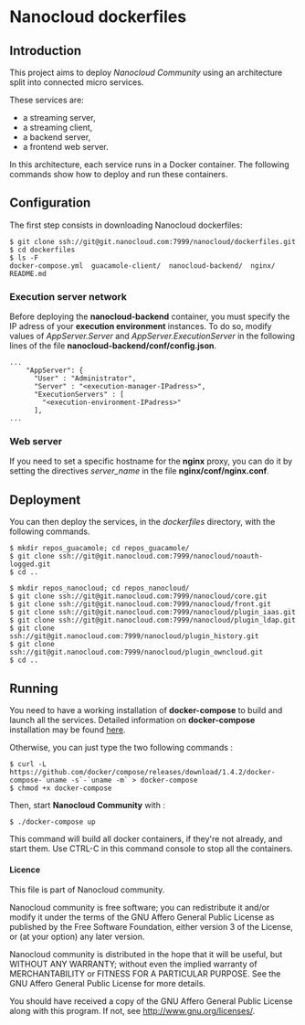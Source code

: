 # Nanocloud dockerfiles

## Introduction
This project aims to deploy *Nanocloud Community* using an architecture split into connected micro services.

These services are:

- a streaming server,
- a streaming client,
- a backend server,
- a frontend web server.

In this architecture, each service runs in a Docker container. The following commands show how to deploy and run these containers.


## Configuration

The first step consists in downloading Nanocloud dockerfiles:

```
$ git clone ssh://git@git.nanocloud.com:7999/nanocloud/dockerfiles.git
$ cd dockerfiles
$ ls -F
docker-compose.yml  guacamole-client/  nanocloud-backend/  nginx/  README.md
```

### Execution server network
Before deploying the **nanocloud-backend** container, you must specify the IP adress of your **execution environment** instances. 
To do so, modify values of *AppServer.Server* and *AppServer.ExecutionServer* in the following lines of the file **nanocloud-backend/conf/config.json**.

```
...
    "AppServer": {
      "User" : "Administrator",
      "Server" : "<execution-manager-IPadress>",
      "ExecutionServers" : [
        "<execution-environment-IPadress>"
      ],
...
```

### Web server
If you need to set a specific hostname for the **nginx** proxy, you can do it by setting the directives *server_name* in the file **nginx/conf/nginx.conf**. 


## Deployment

You can then deploy the services, in the *dockerfiles* directory, with the following commands.

```
$ mkdir repos_guacamole; cd repos_guacamole/
$ git clone ssh://git@git.nanocloud.com:7999/nanocloud/noauth-logged.git
$ cd ..
```

```
$ mkdir repos_nanocloud; cd repos_nanocloud/
$ git clone ssh://git@git.nanocloud.com:7999/nanocloud/core.git
$ git clone ssh://git@git.nanocloud.com:7999/nanocloud/front.git
$ git clone ssh://git@git.nanocloud.com:7999/nanocloud/plugin_iaas.git
$ git clone ssh://git@git.nanocloud.com:7999/nanocloud/plugin_ldap.git
$ git clone ssh://git@git.nanocloud.com:7999/nanocloud/plugin_history.git
$ git clone ssh://git@git.nanocloud.com:7999/nanocloud/plugin_owncloud.git
$ cd ..
```


## Running

You need to have a working installation of **docker-compose** to build and launch all the services.
Detailed information on **docker-compose** installation may be found <a href="https://docs.docker.com/compose/install/" target="_blank">here</a>.

Otherwise, you can just type the two following commands :

```
$ curl -L https://github.com/docker/compose/releases/download/1.4.2/docker-compose-`uname -s`-`uname -m` > docker-compose
$ chmod +x docker-compose
```

Then, start **Nanocloud Community** with :

```
$ ./docker-compose up
```

This command will build all docker containers, if they're not already, and start them. 
Use CTRL-C in this command console to stop all the containers.



#### Licence

This file is part of Nanocloud community.

Nanocloud community is free software; you can redistribute it and/or modify
it under the terms of the GNU Affero General Public License as
published by the Free Software Foundation, either version 3 of the
License, or (at your option) any later version.

Nanocloud community is distributed in the hope that it will be useful,
but WITHOUT ANY WARRANTY; without even the implied warranty of
MERCHANTABILITY or FITNESS FOR A PARTICULAR PURPOSE.  See the
GNU Affero General Public License for more details.

You should have received a copy of the GNU Affero General Public License
along with this program.  If not, see <http://www.gnu.org/licenses/>.
